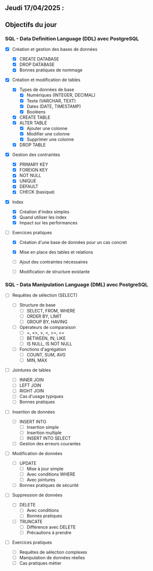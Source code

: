 ## Jeudi 17/04/2025 :

## Objectifs du jour

### SQL - Data Definition Language (DDL) avec PostgreSQL

- [x] Création et gestion des bases de données

  - [x] CREATE DATABASE
  - [x] DROP DATABASE
  - [x] Bonnes pratiques de nommage

- [x] Création et modification de tables

  - [x] Types de données de base
    - [x] Numériques (INTEGER, DECIMAL)
    - [x] Texte (VARCHAR, TEXT)
    - [x] Dates (DATE, TIMESTAMP)
    - [x] Booléens
  - [x] CREATE TABLE
  - [x] ALTER TABLE
    - [x] Ajouter une colonne
    - [x] Modifier une colonne
    - [x] Supprimer une colonne
  - [x] DROP TABLE

- [x] Gestion des contraintes

  - [x] PRIMARY KEY
  - [x] FOREIGN KEY
  - [x] NOT NULL
  - [x] UNIQUE
  - [x] DEFAULT
  - [x] CHECK (basique)

- [x] Index

  - [x] Création d'index simples
  - [x] Quand utiliser les index
  - [x] Impact sur les performances

- [ ] Exercices pratiques
  - [x] Création d'une base de données pour un cas concret
  - [x] Mise en place des tables et relations

  - [ ] Ajout des contraintes nécessaires
  - [ ] Modification de structure existante

### SQL - Data Manipulation Language (DML) avec PostgreSQL

- [ ] Requêtes de sélection (SELECT)

  - [ ] Structure de base
    - [ ] SELECT, FROM, WHERE
    - [ ] ORDER BY, LIMIT
    - [ ] GROUP BY, HAVING
  - [ ] Opérateurs de comparaison
    - [ ] =, <>, >, <, >=, <=
    - [ ] BETWEEN, IN, LIKE
    - [ ] IS NULL, IS NOT NULL
  - [ ] Fonctions d'agrégation
    - [ ] COUNT, SUM, AVG
    - [ ] MIN, MAX

- [ ] Jointures de tables

  - [ ] INNER JOIN
  - [ ] LEFT JOIN
  - [ ] RIGHT JOIN
  - [ ] Cas d'usage typiques
  - [ ] Bonnes pratiques

- [ ] Insertion de données
  - [ ] INSERT INTO
    - [ ] Insertion simple
    - [ ] Insertion multiple
    - [ ] INSERT INTO SELECT
  - [ ] Gestion des erreurs courantes

- [ ] Modification de données
  - [ ] UPDATE
    - [ ] Mise à jour simple
    - [ ] Avec conditions WHERE
    - [ ] Avec jointures
  - [ ] Bonnes pratiques de sécurité

- [ ] Suppression de données
  - [ ] DELETE
    - [ ] Avec conditions
    - [ ] Bonnes pratiques
  - [ ] TRUNCATE
    - [ ] Différence avec DELETE
    - [ ] Précautions à prendre

- [ ] Exercices pratiques
  - [ ] Requêtes de sélection complexes
  - [ ] Manipulation de données réelles
  - [ ] Cas pratiques métier

